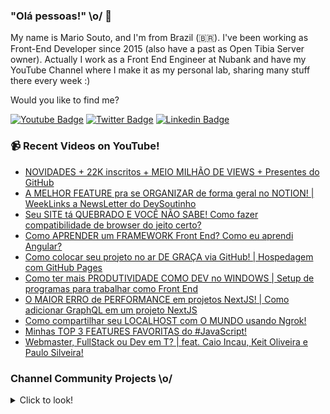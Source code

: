 ### "Olá pessoas!" \o/ 👋

My name is Mario Souto, and I'm from Brazil (🇧🇷). I've been working as Front-End Developer since 2015 (also have a past as Open Tibia Server owner). Actually I work as a Front End Engineer at Nubank and have my YouTube Channel where I make it as my personal lab, sharing many stuff there every week :)

Would you like to find me?

[![Youtube Badge](https://img.shields.io/badge/-Youtube-FF0000?style=flat-square&labelColor=FF0000&logo=youtube&logoColor=white&link=https://youtube.com/c/DevSoutinho)](https://youtube.com/c/DevSoutinho)
[![Twitter Badge](https://img.shields.io/badge/-Twitter-1ca0f1?style=flat-square&labelColor=1ca0f1&logo=twitter&logoColor=white&link=https://twitter.com/omariosouto)](https://twitter.com/omariosouto)
[![Linkedin Badge](https://img.shields.io/badge/-LinkedIn-blue?style=flat-square&logo=Linkedin&logoColor=white&link=https://www.linkedin.com/in/omariosouto)](https://www.linkedin.com/in/omariosouto)

### 📹 Recent Videos on YouTube!

<!-- YOUTUBE:START -->
- [NOVIDADES + 22K inscritos + MEIO MILHÃO DE VIEWS + Presentes do GitHub](https://www.youtube.com/watch?v=8u-6XQPFjS8)
- [A MELHOR FEATURE pra se ORGANIZAR de forma geral no NOTION! | WeekLinks a NewsLetter do DevSoutinho](https://www.youtube.com/watch?v=GwXn1oQ2BGM)
- [Seu SITE tá QUEBRADO E VOCÊ NÃO SABE! Como fazer compatibilidade de browser do jeito certo?](https://www.youtube.com/watch?v=k2pl8NhL_C8)
- [Como APRENDER um FRAMEWORK Front End? Como eu aprendi Angular?](https://www.youtube.com/watch?v=mMMqMk2buzs)
- [Como colocar seu projeto no ar DE GRAÇA via GitHub! | Hospedagem com GitHub Pages](https://www.youtube.com/watch?v=BU-w2_Aae54)
- [Como ter mais PRODUTIVIDADE COMO DEV no WINDOWS | Setup de programas para trabalhar como Front End](https://www.youtube.com/watch?v=MdMT9litmvY)
- [O MAIOR ERRO de PERFORMANCE em projetos NextJS! | Como adicionar GraphQL em um projeto NextJS](https://www.youtube.com/watch?v=7k_2V10H5j0)
- [Como compartilhar seu LOCALHOST com O MUNDO usando Ngrok!](https://www.youtube.com/watch?v=KbO2_yJowXg)
- [Minhas TOP 3 FEATURES FAVORITAS do #JavaScript!](https://www.youtube.com/watch?v=0-Gtl8nAw3c)
- [Webmaster, FullStack ou Dev em T? | feat. Caio Incau, Keit Oliveira e Paulo Silveira!](https://www.youtube.com/watch?v=B0hQgcolYxc)
<!-- YOUTUBE:END -->

### Channel Community Projects \o/
<details>
  <summary>Click to look!</summary>


| Projeto | Imagem |
| --- | --- |
| <!-- CHANNEL_PROJECTS:START -->
| 🌮 omariosouto/devsoutinhoflix https://github.com/omariosouto/devsoutinhoflix <img width='300px' src='https://gerador-de-imagens-omariosouto-alura-challenges.vercel.app/api/image-generator?url=https://github.com/omariosouto/devsoutinhoflix'/>
| 💯 alura-challenges/aluraquiz-base https://github.com/alura-challenges/aluraquiz-base <img width='300px' src='https://gerador-de-imagens-omariosouto-alura-challenges.vercel.app/api/image-generator?url=https://github.com/alura-challenges/aluraquiz-base'/>
| 🌮 omariosouto/flappy-bird-devsoutinho https://github.com/omariosouto/flappy-bird-devsoutinho <img width='300px' src='https://gerador-de-imagens-omariosouto-alura-challenges.vercel.app/api/image-generator?url=https://github.com/omariosouto/flappy-bird-devsoutinho'/>
| 🚀 omariosouto/aluraquiz-devsoutinho https://github.com/omariosouto/aluraquiz-devsoutinho <img width='300px' src='https://gerador-de-imagens-omariosouto-alura-challenges.vercel.app/api/image-generator?url=https://github.com/omariosouto/aluraquiz-devsoutinho'/>
| 🌮 omariosouto/devsoutinho-site https://github.com/omariosouto/devsoutinho-site <img width='300px' src='https://gerador-de-imagens-omariosouto-alura-challenges.vercel.app/api/image-generator?url=https://github.com/omariosouto/devsoutinho-site'/>
| 🚀 omariosouto/devsoutinho-blog-alurajs https://github.com/omariosouto/devsoutinho-blog-alurajs <img width='300px' src='https://gerador-de-imagens-omariosouto-alura-challenges.vercel.app/api/image-generator?url=https://github.com/omariosouto/devsoutinho-blog-alurajs'/>
| 🌮 omariosouto/mvp-devsoutinho https://github.com/omariosouto/mvp-devsoutinho <img width='300px' src='https://gerador-de-imagens-omariosouto-alura-challenges.vercel.app/api/image-generator?url=https://github.com/omariosouto/mvp-devsoutinho'/>
| 🌮 manuhon99/spotcast https://github.com/manuhon99/spotcast <img width='300px' src='https://gerador-de-imagens-omariosouto-alura-challenges.vercel.app/api/image-generator?url=https://github.com/manuhon99/spotcast'/>
| 🔥 CaelumAulas/wd47remoto-devsoutinho https://github.com/CaelumAulas/wd47remoto-devsoutinho <img width='300px' src='https://gerador-de-imagens-omariosouto-alura-challenges.vercel.app/api/image-generator?url=https://github.com/CaelumAulas/wd47remoto-devsoutinho'/>
| 💯 AlbertoDuranFilho/flappy-bird https://github.com/AlbertoDuranFilho/flappy-bird <img width='300px' src='https://gerador-de-imagens-omariosouto-alura-challenges.vercel.app/api/image-generator?url=https://github.com/AlbertoDuranFilho/flappy-bird'/>
| 💫 RenatoLomba/pokedex-next-js https://github.com/RenatoLomba/pokedex-next-js <img width='300px' src='https://gerador-de-imagens-omariosouto-alura-challenges.vercel.app/api/image-generator?url=https://github.com/RenatoLomba/pokedex-next-js'/>
| 🌮 alissonarm/flappy-bird https://github.com/alissonarm/flappy-bird <img width='300px' src='https://gerador-de-imagens-omariosouto-alura-challenges.vercel.app/api/image-generator?url=https://github.com/alissonarm/flappy-bird'/>
| 🚀 mspinheiro84/flappy-bird https://github.com/mspinheiro84/flappy-bird <img width='300px' src='https://gerador-de-imagens-omariosouto-alura-challenges.vercel.app/api/image-generator?url=https://github.com/mspinheiro84/flappy-bird'/>
| 🚀 guilhermeG23/Fork-flappy-bird-devsoutinho https://github.com/guilhermeG23/Fork-flappy-bird-devsoutinho <img width='300px' src='https://gerador-de-imagens-omariosouto-alura-challenges.vercel.app/api/image-generator?url=https://github.com/guilhermeG23/Fork-flappy-bird-devsoutinho'/>
| 🚀 codemasters92/Flappy-Bird---DevSoutinho https://github.com/codemasters92/Flappy-Bird---DevSoutinho <img width='300px' src='https://gerador-de-imagens-omariosouto-alura-challenges.vercel.app/api/image-generator?url=https://github.com/codemasters92/Flappy-Bird---DevSoutinho'/>
| 🌮 maicon-deivid05/Flappy-bird-curso-DevSoutinho https://github.com/maicon-deivid05/Flappy-bird-curso-DevSoutinho <img width='300px' src='https://gerador-de-imagens-omariosouto-alura-challenges.vercel.app/api/image-generator?url=https://github.com/maicon-deivid05/Flappy-bird-curso-DevSoutinho'/>
| 💫 TiMacedoC/Flappy-Bird-by-DEVsoutinho https://github.com/TiMacedoC/Flappy-Bird-by-DEVsoutinho <img width='300px' src='https://gerador-de-imagens-omariosouto-alura-challenges.vercel.app/api/image-generator?url=https://github.com/TiMacedoC/Flappy-Bird-by-DEVsoutinho'/>
| 💯 robsonamendonca/scrumquiz https://github.com/robsonamendonca/scrumquiz <img width='300px' src='https://gerador-de-imagens-omariosouto-alura-challenges.vercel.app/api/image-generator?url=https://github.com/robsonamendonca/scrumquiz'/>
| 🌮 rrosset91/flappy-bird-clone https://github.com/rrosset91/flappy-bird-clone <img width='300px' src='https://gerador-de-imagens-omariosouto-alura-challenges.vercel.app/api/image-generator?url=https://github.com/rrosset91/flappy-bird-clone'/>
| 🌮 EstherMarie/FlappyBird_DevSoutinho https://github.com/EstherMarie/FlappyBird_DevSoutinho <img width='300px' src='https://gerador-de-imagens-omariosouto-alura-challenges.vercel.app/api/image-generator?url=https://github.com/EstherMarie/FlappyBird_DevSoutinho'/>
| 🚀 adriano-valenca/flappy-bird https://github.com/adriano-valenca/flappy-bird <img width='300px' src='https://gerador-de-imagens-omariosouto-alura-challenges.vercel.app/api/image-generator?url=https://github.com/adriano-valenca/flappy-bird'/>
| 🌮 karineriquena/flappy-bird https://github.com/karineriquena/flappy-bird <img width='300px' src='https://gerador-de-imagens-omariosouto-alura-challenges.vercel.app/api/image-generator?url=https://github.com/karineriquena/flappy-bird'/>
| 🔥 renanzozimo/flappy-bird-rz https://github.com/renanzozimo/flappy-bird-rz <img width='300px' src='https://gerador-de-imagens-omariosouto-alura-challenges.vercel.app/api/image-generator?url=https://github.com/renanzozimo/flappy-bird-rz'/>
| 💫 vitor-kb/narutoquiz-base https://github.com/vitor-kb/narutoquiz-base <img width='300px' src='https://gerador-de-imagens-omariosouto-alura-challenges.vercel.app/api/image-generator?url=https://github.com/vitor-kb/narutoquiz-base'/>
| 🚀 lazaro-pontes/spotCast https://github.com/lazaro-pontes/spotCast <img width='300px' src='https://gerador-de-imagens-omariosouto-alura-challenges.vercel.app/api/image-generator?url=https://github.com/lazaro-pontes/spotCast'/>
| 🚀 nando-cezar/quiz-alura https://github.com/nando-cezar/quiz-alura <img width='300px' src='https://gerador-de-imagens-omariosouto-alura-challenges.vercel.app/api/image-generator?url=https://github.com/nando-cezar/quiz-alura'/>
| 💯 victordev13/alura-quiz https://github.com/victordev13/alura-quiz <img width='300px' src='https://gerador-de-imagens-omariosouto-alura-challenges.vercel.app/api/image-generator?url=https://github.com/victordev13/alura-quiz'/>
| 🔥 pedromaranini/blackmambaQuiz-imersao https://github.com/pedromaranini/blackmambaQuiz-imersao <img width='300px' src='https://gerador-de-imagens-omariosouto-alura-challenges.vercel.app/api/image-generator?url=https://github.com/pedromaranini/blackmambaQuiz-imersao'/>
| 🌮 eulaludmila/jogo-flappy-bird https://github.com/eulaludmila/jogo-flappy-bird <img width='300px' src='https://gerador-de-imagens-omariosouto-alura-challenges.vercel.app/api/image-generator?url=https://github.com/eulaludmila/jogo-flappy-bird'/>
| 🚀 agsvensson/FlappyBird https://github.com/agsvensson/FlappyBird <img width='300px' src='https://gerador-de-imagens-omariosouto-alura-challenges.vercel.app/api/image-generator?url=https://github.com/agsvensson/FlappyBird'/><!-- CHANNEL_PROJECTS:END -->

</details>
